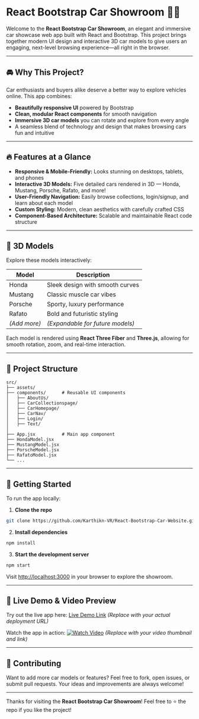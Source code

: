 # React Bootstrap Car Showroom 🚗✨

Welcome to the **React Bootstrap Car Showroom**, an elegant and immersive car showcase web app built with React and Bootstrap. This project brings together modern UI design and interactive 3D car models to give users an engaging, next-level browsing experience—all right in the browser.

---

## 🚘 Why This Project?

Car enthusiasts and buyers alike deserve a better way to explore vehicles online. This app combines:

* **Beautifully responsive UI** powered by Bootstrap
* **Clean, modular React components** for smooth navigation
* **Immersive 3D car models** you can rotate and explore from every angle
* A seamless blend of technology and design that makes browsing cars fun and intuitive

---

## 🔥 Features at a Glance

* **Responsive & Mobile-Friendly:** Looks stunning on desktops, tablets, and phones
* **Interactive 3D Models:** Five detailed cars rendered in 3D — Honda, Mustang, Porsche, Rafato, and more!
* **User-Friendly Navigation:** Easily browse collections, login/signup, and learn about each model
* **Custom Styling:** Modern, clean aesthetics with carefully crafted CSS
* **Component-Based Architecture:** Scalable and maintainable React code structure

---

## 🎨 3D Models

Explore these models interactively:

| Model        | Description                      |
| ------------ | -------------------------------- |
| Honda        | Sleek design with smooth curves  |
| Mustang      | Classic muscle car vibes         |
| Porsche      | Sporty, luxury performance       |
| Rafato       | Bold and futuristic styling      |
| *(Add more)* | *(Expandable for future models)* |

Each model is rendered using **React Three Fiber** and **Three.js**, allowing for smooth rotation, zoom, and real-time interaction.

---

## 📁 Project Structure

```
src/
├── assets/        
├── components/      # Reusable UI components
│   ├── AboutUs/
│   ├── CarCollectionspage/
│   ├── CarHomepage/
│   ├── CarNav/
│   ├── Login/
│   ├── Text/
│   
├── App.jsx          # Main app component
├── HondaModel.jsx
├── MustangModel.jsx
├── PorscheModel.jsx
├── RafatoModel.jsx
└── ...
```

---

## 🚀 Getting Started

To run the app locally:

1. **Clone the repo**

```bash
git clone https://github.com/Karthikn-VR/React-Bootstrap-Car-Website.git
```

2. **Install dependencies**

```bash
npm install
```

3. **Start the development server**

```bash
npm start
```

Visit [http://localhost:3000](http://localhost:3000) in your browser to explore the showroom.

---

## 🎥 Live Demo & Video Preview

Try out the live app here: [Live Demo Link](https://your-live-demo-link.vercel.app)
*(Replace with your actual deployment URL)*

Watch the app in action:
[![Watch Video](https://img.youtube.com/vi/YOUR_VIDEO_ID/maxresdefault.jpg)](https://youtu.be/YOUR_VIDEO_ID)
*(Replace with your video thumbnail and link)*

---

## 🤝 Contributing

Want to add more car models or features? Feel free to fork, open issues, or submit pull requests. Your ideas and improvements are always welcome!

---

Thanks for visiting the **React Bootstrap Car Showroom**!
Feel free to ⭐ the repo if you like the project!

